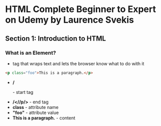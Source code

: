 # HTML Complete Beginner to Expert on Udemy by Laurence Svekis
## Section 1: Introduction to HTML
### What is an Element?
* tag that wraps text and lets the browser know what to do with it
```HTML
<p class="foo">This is a paragraph.</p>
```
* **/<p/>** - start tag
* **/<//p/>** - end tag
* **class** - attribute name
* **"foo"** - attribute value
* **This is a paragraph.** - content































